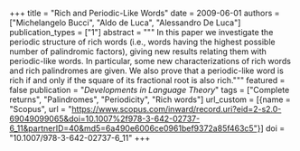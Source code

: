 +++
title = "Rich and Periodic-Like Words"
date = 2009-06-01
authors = ["Michelangelo Bucci", "Aldo de Luca", "Alessandro De Luca"]
publication_types = ["1"]
abstract = """
In this paper we investigate the periodic structure of rich words (i.e., words
having the highest possible number of palindromic factors), giving new results
relating them with periodic-like words. In particular, some new
characterizations of rich words and rich palindromes are given. We also prove
that a periodic-like word is rich if and only if the square of its fractional
root is also rich."""
featured = false
publication = "*Developments in Language Theory*"
tags = ["Complete returns", "Palindromes", "Periodicity", "Rich words"]
url_custom = [{name = "Scopus", url = "https://www.scopus.com/inward/record.uri?eid=2-s2.0-69049099065&doi=10.1007%2f978-3-642-02737-6_11&partnerID=40&md5=6a490e6006ce0961bef9372a85f463c5"}]
doi = "10.1007/978-3-642-02737-6_11"
+++
